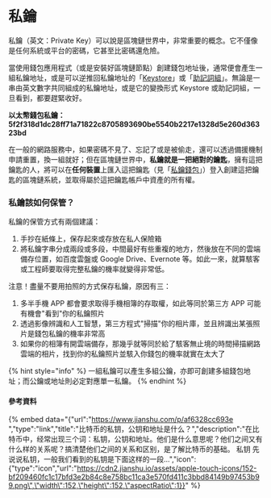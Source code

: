 # 私鑰

私鑰（英文：Private Key）可以說是區塊鏈世界中，非常重要的概念。它不僅像是任何系統或平台的密碼，它甚至比密碼還危險。

當使用錢包應用程式（或是安裝好區塊鏈節點）創建錢包地址後，通常便會產生一組私鑰地址，或是可以逆推回私鑰地址的「[Keystore](keystore.md)」或「[助記詞組](../yuan.md)」。無論是一串由英文數字共同組成的私鑰地址，或是它的變換形式 Keystore 或助記詞組，一旦看到，都要趕緊收好。

**以太幣錢包私鑰： 5f2f318d1dc28ff71a71822c8705893690be5540b2217e1328d5e260d36323bd**

在一般的網路服務中，如果密碼不見了、忘記了或是被偷走，還可以透過備援機制申請重置，換一組就好；但在區塊鏈世界中，**私鑰就是一把絕對的鑰匙**，擁有這把鑰匙的人，將可以在**任何裝置**上匯入這把鑰匙（見「[私鑰錢包](../si-bao.md)」）登入創建這把鑰匙的區塊鏈系統，並取得屬於這把鑰匙帳戶中資產的所有權。

### 私鑰該如何保管？

私鑰的保管方式有兩個建議：

1. 手抄在紙條上，保存起來或存放在私人保險箱
2. 將私鑰字串分成兩段或多段，中間最好有些重複的地方，然後放在不同的雲端備存位置，如百度雲盤或 Google Drive、Evernote 等。如此一來，就算駭客或工程師要取得完整私鑰的機率就變得非常低。

注意！盡量不要用拍照的方式保存私鑰，原因有三：

1. 多半手機 APP 都會要求取得手機相簿的存取權，如此等同於第三方 APP 可能有機會"看到"你的私鑰照片
2. 透過影像辨識和人工智慧，第三方程式"掃描"你的相片庫，並且辨識出某張照片是錢包私鑰的機率非常高
3. 如果你的相簿有開雲端備存，那幾乎就等同於給了駭客無止境的時間掃描網路雲端的相片，找到你的私鑰照片並駭入你錢包的機率就實在太大了

{% hint style="info" %}
一組私鑰可以產生多組公鑰，亦即可創建多組錢包地址；而公鑰或地址則必定對應單一私鑰。
{% endhint %}

#### 參考資料

{% embed data="{\"url\":\"https://www.jianshu.com/p/af6328cc693e \",\"type\":\"link\",\"title\":\"比特币的私钥，公钥和地址是什么？\",\"description\":\"在比特币中，经常出现三个词：私钥，公钥和地址。他们是什么意思呢？他们之间又有什么样的关系呢？搞清楚他们之间的关系和区别，是了解比特币的基础。 私钥 先说说私钥，一般我们看到的私钥是下面这样的一段...\",\"icon\":{\"type\":\"icon\",\"url\":\"https://cdn2.jianshu.io/assets/apple-touch-icons/152-bf209460fc1c17bfd3e2b84c8e758bc11ca3e570fd411c3bbd84149b97453b99.png\",\"width\":152,\"height\":152,\"aspectRatio\":1}}" %}

